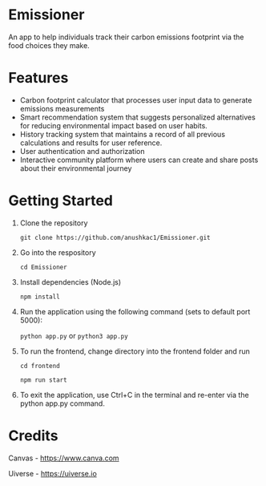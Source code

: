 # Emissioner
An app to help individuals track their carbon emissions footprint via the food choices they make. 

# Features

* Carbon footprint calculator that processes user input data to generate emissions measurements 
* Smart recommendation system that suggests personalized alternatives for reducing environmental impact based on user habits.
* History tracking system that maintains a record of all previous calculations and results for user reference. 
* User authentication and authorization
* Interactive community platform where users can create and share posts about their environmental journey


# Getting Started
1. Clone the repository
   
   ```git clone https://github.com/anushkac1/Emissioner.git```
2. Go into the respository

   ```cd Emissioner```
3. Install dependencies (Node.js)

   ```npm install```

4. Run the application using the following command (sets to default port 5000):
   
   ```python app.py``` or ```python3 app.py```
5. To run the frontend, change directory into the frontend folder and run

   ```cd frontend```
   
   ```npm run start```

5. To exit the application, use Ctrl+C in the terminal and re-enter via the python app.py command.

# Credits
Canvas - https://www.canva.com

Uiverse - https://uiverse.io
